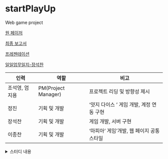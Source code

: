 # startPlayUp
Web game project



[원 페이저](https://docs.google.com/document/d/1_1LTEyT9x8W3yGJuSKf4_XtLNr42RnDrKseEwA1xfQQ/edit?usp=sharing)

[최종 보고서](https://docs.google.com/document/d/1V29OulvHIMVNjHfPzkv5VEbA0CSfa8HKtCk9jzUPRbo/edit?usp=sharing)

[프레젠테이션](https://docs.google.com/presentation/d/1pvsjhqp_S7vTkdRfU4aJtf3-MRTm6RR0OF03eu4CDSI/edit?usp=sharing)

[일일업무일지-장석찬](https://docs.google.com/document/d/1yQwQWnWBVhQuluORDRWhwRS60nVQplT2aW47L0I4tRo/edit?usp=sharing)

|인력|역할|비고|
|------|---|---|
|조석영, 엄지용 | PM(Project Manager)|프로젝트 리딩 및 방향성 제시|
|정진|기획 및 개발|‘얏지 다이스 ’ 게임 개발, 계정 연동 구현|
|장석찬|기획 및 개발| 게임 개발,  서버 구현|
|이종찬|기획 및 개발 |‘마피아’ 게임’개발,  웹 페이지 공통 스타일|


<details markdown="1">
<summary>스터디 내용</summary>

- 1 . [React Context](https://www.youtube.com/watch?v=JeK8FhH7SPk)

- 2 . [React Hooks](https://www.youtube.com/watch?v=W6KX48dnH6I)

- 4 . [React Hooks (써야 되는 이유)](https://www.youtube.com/watch?v=yS-BU6eYUDE)

- 6 . [CSS Flexbox 대표 레이아웃 10가지](https://d2.naver.com/helloworld/8540176#ch3)

- 8 . [Observer Pattern (React Context 보충 개념)](https://flowarc.tistory.com/entry/디자인-패턴-옵저버-패턴Observer-Pattern)

- 10 . [State Pattern (Class 내부에 상태 메서드가 있는 이유)](https://boycoding.tistory.com/110)

- 11 . webrtc

  - 1. http://www.castware.co.kr/streamingtechnologies/webrtc-signaling-server-you-must-know/

  - 2. https://velog.io/@mgm-dev/PeerJS로-WebRTC-쉽게-사용해보기

  - 3. https://velog.io/@ehdrms2034/WebRTC-웹브라우저로-화상-채팅을-만들-수-있다고

  - 4. https://medium.com/@marslan.ali/webrtc-chat-with-react-js-5ce35f0c23a7

- 12 . [자바스크립트 기초 (array 편)](https://dongmin-jang.medium.com/javascript-15가지-유용한-map-reduce-filter-bfbc74f0debd)

- 13 . [styled component React](https://www.youtube.com/watch?v=HqIFTMvtVgc&t=219s)

- 14 . [CSS Absolute Position 속성](https://www.daleseo.com/css-position-absolute/)


- 15 . [React useEffect Hook](https://www.daleseo.com/react-hooks-use-ref/)


- 16 . 소프트웨어를 설계할 때 공부하면 좋은 내용들


  - 1. https://siyoon210.tistory.com/97
  - 2. https://biggwang.github.io/2019/07/31/OOP/상속보다는 합성을 사용해야 하는 이유

- 17 . [simple-peer 그룹 통화 예시](https://youtu.be/R1sfHPwEH7A)


- 18 . [webrtc 보충자료](https://developer.mozilla.org/ko/docs/Web/API/WebRTC_API/Protocols)


- 19 . react hook 설계 총 정리

   - 1. https://www.robinwieruch.de/react-hooks-fetch-data


   - 2. https://overreacted.io/a-complete-guide-to-useeffect/


- 20 . [함수형 컴포넌트와 클래스의 차이점](https://overreacted.io/ko/how-are-function-components-different-from-classes/)


- 21 . [react에서 state 사용시 불변성을 지켜야 하는 이유](https://medium.com/vingle-tech-blog/react-%EB%A0%8C%EB%8D%94%EB%A7%81-%EC%9D%B4%ED%95%B4%ED%95%98%EA%B8%B0-f255d6569849)


- 22 . [React Context API (16.3 Version) 초보자편](https://www.youtube.com/watch?v=hP0qWUvr2SM)


- 26 . [useContext 에서 data update 하는 방법](https://stackoverflow.com/questions/54738681/how-to-change-context-value-while-using-react-hook-of-usecontext)


- 28 . [node express 라우터 분리하기](https://uhou.tistory.com/128)


- 29 . [OOP 설계방법](https://rinae.dev/posts/the-faster-you-unlearn-oop-the-better-for-you-and-your-software-kr)

</details>



